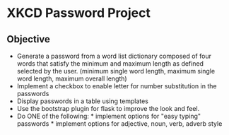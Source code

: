 # XKCD Password Project
## Objective
- Generate a password from a word list dictionary composed of four words that satisfy the minimum and maximum length as defined selected by the user. (minimum single word length, maximum single word length, maximum overall length)
- Implement a checkbox to enable letter for number substitution in the passwords
- Display passwords in a table using templates
- Use the bootstrap plugin for flask to improve the look and feel.
- Do ONE of the following: * implement options for "easy typing" passwords * implement options for adjective, noun, verb, adverb style

